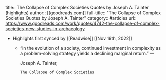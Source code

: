 title:: The Collapse of Complex Societies Quotes by Joseph A. Tainter (highlights)
author:: [[goodreads.com]]
full-title:: "The Collapse of Complex Societies Quotes by Joseph A. Tainter"
category:: #articles
url:: https://www.goodreads.com/work/quotes/4742-the-collapse-of-complex-societies-new-studies-in-archaeology

- Highlights first synced by [[Readwise]] [[Nov 19th, 2022]]
	- “in the evolution of a society, continued investment in complexity as a problem-solving strategy yields a declining marginal return.”
	    ―
	  
	    Joseph A. Tainter,
	  
	    
	      The Collapse of Complex Societies